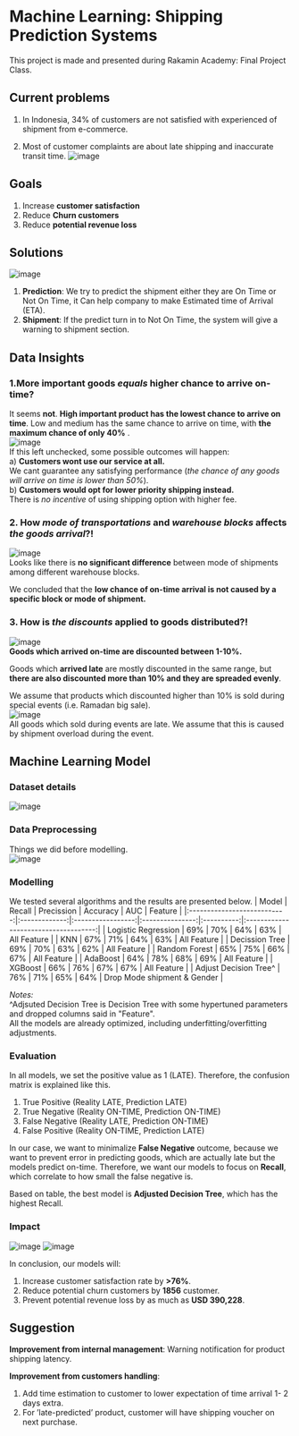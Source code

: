 # Machine Learning: Shipping Prediction Systems
This project is made and presented during Rakamin Academy: Final Project Class.
## Current problems
1. In Indonesia, 34% of customers are not satisfied with experienced of shipment from e-commerce.

2. Most of customer complaints are about late shipping and inaccurate transit time.
![image](https://user-images.githubusercontent.com/85215450/120916181-4354e100-c6d2-11eb-9908-2a53540d8713.png)


## Goals
1. Increase **customer satisfaction**
2. Reduce **Churn customers**
3. Reduce **potential revenue loss**

## Solutions
![image](https://user-images.githubusercontent.com/85215450/120916155-186a8d00-c6d2-11eb-9e59-23fc25d9a388.png)
1. **Prediction**: We try to predict the shipment either they are On Time or Not On Time, it Can help company to make Estimated time of Arrival (ETA).
2. **Shipment**: If the predict turn in to Not On Time, the system will give a warning to shipment section.

## Data Insights

### 1.More important goods _equals_ higher chance to arrive on-time?
It seems **not**. **High important product has the lowest chance to arrive on time**. Low and medium has the same chance to arrive on time, with **the maximum chance of only 40%** .\
![image](https://user-images.githubusercontent.com/85215450/120916273-e4dc3280-c6d2-11eb-9aa4-6eec0cc5a39a.png)\
If this left unchecked, some possible outcomes will happen:\
a) **Customers wont use our service at all.**\
We cant guarantee any satisfying performance (_the chance of any goods will arrive on time is lower than 50%_).\
b) **Customers would opt for lower priority shipping instead.**\
There is _no incentive_ of using shipping option with higher fee.

### 2. How _mode of transportations_ and _warehouse blocks_ affects _the goods arrival_?!
![image](https://user-images.githubusercontent.com/85215450/120916476-07bb1680-c6d4-11eb-821d-6140e488fec9.png)\
Looks like there is **no significant difference** between mode of shipments among different warehouse blocks.

We concluded that the **low chance of on-time arrival is not caused by a specific block or mode of shipment.**

### 3. How is _the discounts_ applied to goods distributed?!
![image](https://user-images.githubusercontent.com/85215450/120916632-f0305d80-c6d4-11eb-9477-0800da7ff0e5.png)\
**Goods which arrived on-time are discounted between 1-10%.**

Goods which **arrived late** are mostly discounted in the same range, but **there are also discounted more than 10% and they are spreaded evenly**.

We assume that products which discounted higher than 10% is sold during special events (i.e. Ramadan big sale).\
![image](https://user-images.githubusercontent.com/85215450/120916789-ab58f680-c6d5-11eb-8a4c-6513d6d6d7e2.png)\
All goods which sold during events  are late. We assume that this is caused by shipment overload during the event.

## Machine Learning Model

### Dataset details
![image](https://user-images.githubusercontent.com/85215450/120916881-6c777080-c6d6-11eb-8339-65a1053c3577.png)

### Data Preprocessing
Things we did before modelling.\
![image](https://user-images.githubusercontent.com/85215450/120916900-929d1080-c6d6-11eb-8706-3dfaf3cd4ebe.png)

### Modelling
We tested several algorithms and the results are presented below.
|             Model           |     Recall    |     Precission    |     Accuracy    |     AUC    |                Feature               |
|:---------------------------:|:-------------:|:-----------------:|:---------------:|:----------:|:------------------------------------:|
|     Logistic Regression     |       69%     |         70%       |        64%      |     63%    |             All   Feature            |
|     KNN                     |       67%     |         71%       |        64%      |     63%    |             All   Feature            |
|     Decission   Tree        |       69%     |         70%       |        63%      |     62%    |             All   Feature            |
|     Random Forest           |       65%     |         75%       |        66%      |     67%    |             All   Feature            |
|     AdaBoost                |       64%     |         78%       |        68%      |     69%    |             All   Feature            |
|     XGBoost                 |       66%     |         76%       |        67%      |     67%    |             All   Feature            |
|     Adjust Decision Tree^   |       76%     |         71%       |        65%      |     64%    |     Drop   Mode shipment & Gender    |

_Notes:_\
^Adjsuted Decision Tree is Decision Tree with some hypertuned parameters and dropped columns said in "Feature".\
All the models are already optimized, including underfitting/overfitting adjustments.

### Evaluation
In all models, we set the positive value as 1 (LATE). Therefore, the confusion matrix is explained like this.

1. True Positive (Reality LATE, Prediction LATE)
2. True Negative (Reality ON-TIME, Prediction ON-TIME)
3. False Negative (Reality LATE, Prediction ON-TIME)
4. False Positive (Reality ON-TIME, Prediction LATE)


In our case, we want to minimalize **False Negative** outcome, because we want to prevent error in predicting goods, which are actually late but the models predict on-time. Therefore, we want our models to focus on **Recall**, which correlate to how small the false negative is.

Based on table, the best model is **Adjusted Decision Tree**, which has the highest Recall.

### Impact
![image](https://user-images.githubusercontent.com/85215450/120918648-a26d2280-c6df-11eb-9fca-80ccd97ce085.png)
![image](https://user-images.githubusercontent.com/85215450/120918837-b6fdea80-c6e0-11eb-883a-6ee55161f353.png)


In conclusion, our models will:
1. Increase customer satisfaction rate by **>76%**.
2. Reduce potential churn customers by **1856** customer.
3. Prevent potential revenue loss by as much as **USD 390,228**.

## Suggestion
**Improvement from internal management**:
Warning notification for product shipping latency.

**Improvement from customers handling**:
1. Add time estimation to customer to lower expectation of time arrival 1- 2 days extra.
2. For ’late-predicted’ product, customer will have shipping voucher on next purchase.   


